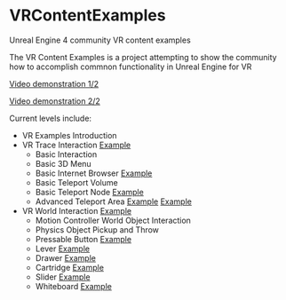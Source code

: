 # VRContentExamples
Unreal Engine 4 community VR content examples

The VR Content Examples is a project attempting to show the community how to accomplish commnon functionality in Unreal Engine for VR

[Video demonstration 1/2](https://youtu.be/YYH2qjzpZGo)

[Video demonstration 2/2](https://www.youtube.com/watch?v=1vhNIBwrufk)

Current levels include:

* VR Examples Introduction
* VR Trace Interaction [Example](https://www.youtube.com/watch?v=ieBVoEPCagk)
  * Basic Interaction
  * Basic 3D Menu
  * Basic Internet Browser [Example](https://www.youtube.com/watch?v=0Di6ziu4Qfw)
  * Basic Teleport Volume 
  * Basic Teleport Node [Example](https://www.youtube.com/watch?v=MWE4s2aWQ0g)
  * Advanced Teleport Area [Example](https://www.youtube.com/watch?v=GhuxRm6QMD4) [Example](https://www.youtube.com/watch?v=F--uCN9mkZE)
* VR World Interaction [Example](https://www.youtube.com/watch?v=6MWGr3iMdZ8)
  * Motion Controller World Object Interaction
  * Physics Object Pickup and Throw
  * Pressable Button [Example](https://www.youtube.com/watch?v=dXN8d21qCAs)
  * Lever [Example](https://www.youtube.com/watch?v=y0d9UUkw2888)
  * Drawer [Example](https://www.youtube.com/watch?v=WYUFGFBswIQ)
  * Cartridge [Example](https://www.youtube.com/watch?v=MPO5k0P1xMI)
  * Slider [Example](https://www.youtube.com/watch?v=68ygjJRCuKY)
  * Whiteboard [Example](https://www.youtube.com/watch?v=uQZNOFr1fKo)
